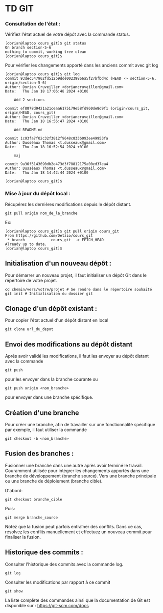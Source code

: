 # TD GIT

### Consultation de l'état : 
Vérifiez l'état actuel de votre dépôt avec la commande status.
```
[dorian@laptop cours_git]$ git status
On branch section-5-6
nothing to commit, working tree clean
[dorian@laptop cours_git]$
```

Pour vérifier les changements apporté dans les anciens commit avec git log

```
[dorian@laptop cours_git]$ git log
commit 93dec547902fd512b9dde00239866a5f27bfbd4c (HEAD -> section-5-6, origin/section-5-6)
Author: Dorian Cruveiller <doriancruveiller@gmail.com>
Date:   Thu Jan 18 17:06:48 2024 +0100

    Add 2 sections

commit ef8078d9421a21ceaa6175179e58fd960de8d9f1 (origin/cours_git, origin/HEAD, cours_git)
Author: Dorian Cruveiller <doriancruveiller@gmail.com>
Date:   Thu Jan 18 16:56:47 2024 +0100

    Add README.md

commit 1c03fa7f02c32f3812f9648c833b093ee49953fa
Author: Dusséaux Thomas <t.dusseaux@gmail.com>
Date:   Thu Jan 18 16:52:54 2024 +0100

    maj

commit 9a36f5143690db2e473d3f78812175a00ed37ea4
Author: Dusséaux Thomas <t.dusseaux@gmail.com>
Date:   Thu Jan 18 14:42:44 2024 +0100

[dorian@laptop cours_git]$
```

### Mise à jour du dépôt local :
Récupérez les dernières modifications depuis le dépôt distant.
```
git pull origin nom_de_la_branche
```

Ex:
```
[dorian@laptop cours_git]$ git pull origin cours_git
From https://github.com/Detzio/cours_git
 * branch            cours_git  -> FETCH_HEAD
Already up to date.
[dorian@laptop cours_git]$
```
## Initialisation d'un nouveau dépôt :
Pour démarrer un nouveau projet, il faut initialiser un dépôt Git dans le répertoire de votre projet.
```
cd chemin/vers/votre/projet # Se rendre dans le répertoire souhaité
git init # Initialisation du dossier git
```

## Clonage d'un dépôt existant :
Pour copier l'état actuel d'un dépôt distant en local
```
git clone url_du_depot
```
## Envoi des modifications au dépôt distant
Après avoir validé les modifications, il faut les envoyer au dépôt distant avec la commande 
```
git push
```
pour les envoyer dans la branche courante ou 
```
git push origin <nom_branche>
```
pour envoyer dans une branche spécifique.

## Création d'une branche
Pour créer une branche, afin de travailler sur une fonctionnalité spécifique par exemple, il faut utiliser la commande 
```
git checkout -b <nom_branche>
```

## Fusion des branches : 
Fusionner une branche dans une autre après avoir terminé le travail. 
Couramment utilisée pour intégrer les changements apportés dans une branche de développement (branche source).
Vers une branche principale ou une branche de déploiement (branche cible).

D'abord:
```
git checkout branche_cible
```

Puis:
```
git merge branche_source
```

Notez que la fusion peut parfois entraîner des conflits. Dans ce cas, résolvez les conflits manuellement et effectuez un nouveau commit pour finaliser la fusion.

## Historique des commits : 
Consulter l'historique des commits avec la commande log.
```
git log
```

Consulter les modifications par rapport à ce commit
```
git show
```

La liste complète des commandes ainsi que la documentation de Git est disponible sur : https://git-scm.com/docs
